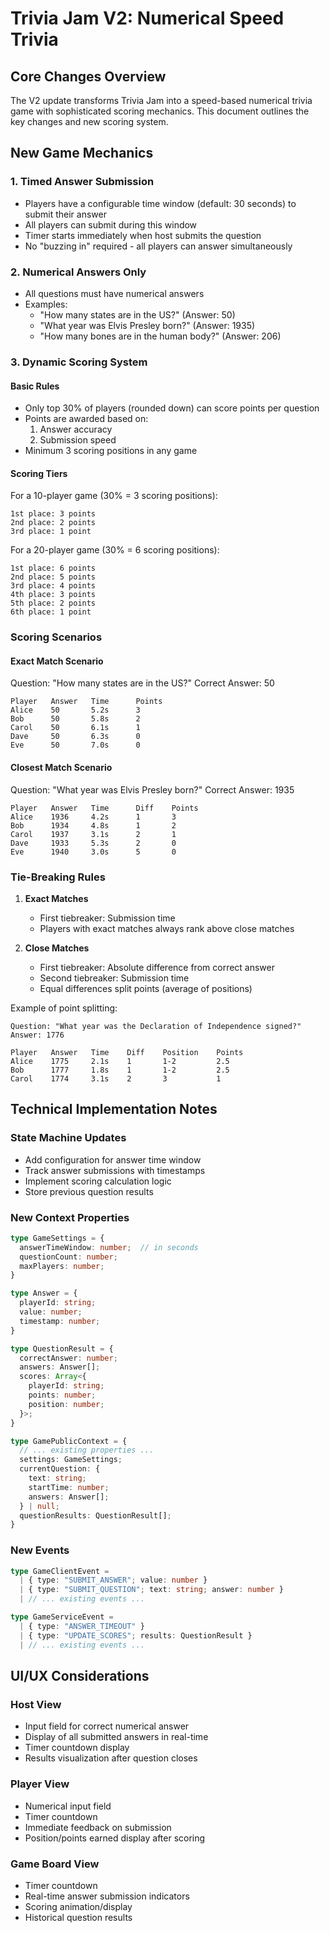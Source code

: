 # Trivia Jam V2: Numerical Speed Trivia

## Core Changes Overview

The V2 update transforms Trivia Jam into a speed-based numerical trivia game with sophisticated scoring mechanics. This document outlines the key changes and new scoring system.

## New Game Mechanics

### 1. Timed Answer Submission
- Players have a configurable time window (default: 30 seconds) to submit their answer
- All players can submit during this window
- Timer starts immediately when host submits the question
- No "buzzing in" required - all players can answer simultaneously

### 2. Numerical Answers Only
- All questions must have numerical answers
- Examples:
  - "How many states are in the US?" (Answer: 50)
  - "What year was Elvis Presley born?" (Answer: 1935)
  - "How many bones are in the human body?" (Answer: 206)

### 3. Dynamic Scoring System

#### Basic Rules
- Only top 30% of players (rounded down) can score points per question
- Points are awarded based on:
  1. Answer accuracy
  2. Submission speed
- Minimum 3 scoring positions in any game

#### Scoring Tiers
For a 10-player game (30% = 3 scoring positions):
```
1st place: 3 points
2nd place: 2 points
3rd place: 1 point
```

For a 20-player game (30% = 6 scoring positions):
```
1st place: 6 points
2nd place: 5 points
3rd place: 4 points
4th place: 3 points
5th place: 2 points
6th place: 1 point
```

### Scoring Scenarios

#### Exact Match Scenario
Question: "How many states are in the US?"
Correct Answer: 50

```
Player   Answer   Time      Points
Alice    50       5.2s      3
Bob      50       5.8s      2
Carol    50       6.1s      1
Dave     50       6.3s      0
Eve      50       7.0s      0
```

#### Closest Match Scenario
Question: "What year was Elvis Presley born?"
Correct Answer: 1935

```
Player   Answer   Time      Diff    Points
Alice    1936     4.2s      1       3
Bob      1934     4.8s      1       2
Carol    1937     3.1s      2       1
Dave     1933     5.3s      2       0
Eve      1940     3.0s      5       0
```

### Tie-Breaking Rules

1. **Exact Matches**
   - First tiebreaker: Submission time
   - Players with exact matches always rank above close matches

2. **Close Matches**
   - First tiebreaker: Absolute difference from correct answer
   - Second tiebreaker: Submission time
   - Equal differences split points (average of positions)

Example of point splitting:
```
Question: "What year was the Declaration of Independence signed?"
Answer: 1776

Player   Answer   Time    Diff    Position    Points
Alice    1775     2.1s    1       1-2         2.5
Bob      1777     1.8s    1       1-2         2.5
Carol    1774     3.1s    2       3           1
```

## Technical Implementation Notes

### State Machine Updates
- Add configuration for answer time window
- Track answer submissions with timestamps
- Implement scoring calculation logic
- Store previous question results

### New Context Properties
```typescript
type GameSettings = {
  answerTimeWindow: number;  // in seconds
  questionCount: number;
  maxPlayers: number;
}

type Answer = {
  playerId: string;
  value: number;
  timestamp: number;
}

type QuestionResult = {
  correctAnswer: number;
  answers: Answer[];
  scores: Array<{
    playerId: string;
    points: number;
    position: number;
  }>;
}

type GamePublicContext = {
  // ... existing properties ...
  settings: GameSettings;
  currentQuestion: {
    text: string;
    startTime: number;
    answers: Answer[];
  } | null;
  questionResults: QuestionResult[];
}
```

### New Events
```typescript
type GameClientEvent =
  | { type: "SUBMIT_ANSWER"; value: number }
  | { type: "SUBMIT_QUESTION"; text: string; answer: number }
  | // ... existing events ...

type GameServiceEvent =
  | { type: "ANSWER_TIMEOUT" }
  | { type: "UPDATE_SCORES"; results: QuestionResult }
  | // ... existing events ...
```

## UI/UX Considerations

### Host View
- Input field for correct numerical answer
- Display of all submitted answers in real-time
- Timer countdown display
- Results visualization after question closes

### Player View
- Numerical input field
- Timer countdown
- Immediate feedback on submission
- Position/points earned display after scoring

### Game Board View
- Timer countdown
- Real-time answer submission indicators
- Scoring animation/display
- Historical question results